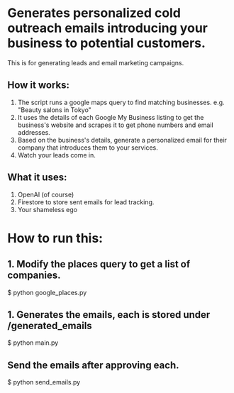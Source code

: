# Generates personalized cold outreach emails introducing your business to potential customers.

This is for generating leads and email marketing campaigns.

## How it works:

1. The script runs a google maps query to find matching businesses.
e.g. "Beauty salons in Tokyo"
1. It uses the details of each Google My Business listing to get the business's website and scrapes it to get phone numbers and email addresses.   
1. Based on the business's details, generate a personalized email for their company that introduces them to your services.
1. Watch your leads come in.

## What it uses:

1. OpenAI (of course)
1. Firestore to store sent emails for lead tracking.
1. Your shameless ego

# How to run this:

## 1. Modify the places query to get a list of companies.
$ python google_places.py

## 1. Generates the emails, each is stored under /generated_emails

$ python main.py

## Send the emails after approving each.

$ python send_emails.py